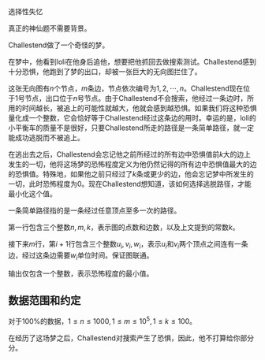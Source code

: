 选择性失忆



真正的神仙题不需要背景。



$\text{Challestend}$做了一个奇怪的梦。

在梦中，他看到$\text{loli}$在他身后追他，想要把他抓回去做搜索测试。$\text{Challestend}$感到十分恐惧，他跑到了梦的出口，却被一张巨大的无向图拦住了。

这张无向图有$n$个节点，$m$条边，节点依次编号为$1,2,\cdots,n$。$\text{Challestend}$现在位于$1$号节点，出口位于$n$号节点。由于$\text{Challestend}$不会搜索，他经过一条边时，所用的时间越长，被追上的可能性就越大，他就会感到越恐惧。如果我们将这种恐惧量化成一个整数，它会恰好等于$\text{Challestend}$经过这条边的用时。幸运的是，$\text{loli}$的小平衡车的质量不是很好，只要$\text{Challestend}$所走的路径是一条简单路径，就一定能成功逃脱而不被追上。

在逃出去之后，$\text{Challestend}$会忘记他之前所经过的所有边中恐惧值前$k$大的边上发生的一切，他将这场梦的恐怖程度定义为他仍然记得的所有边中恐惧值最大的边的恐惧值。特殊地，如果他之前只经过了$k$条或更少的边，他会忘记梦中所发生的一切，此时恐怖程度为$0$。现在$\text{Challestend}$想知道，该如何选择逃脱路径，才能最小化这个值。

一条简单路径指的是一条经过任意顶点至多一次的路径。



第一行包含三个整数$n,m,k$，表示图的点数和边数，以及上文提到的常数$k$。

接下来$m$行，第$i+1$行包含三个整数$u_i,v_i,w_i$，表示$u_i$和$v_i$两个顶点之间连有一条边，经过这条边需要$w_i$单位时间。保证图联通。



输出仅包含一个整数，表示恐怖程度的最小值。



## 数据范围和约定

对于$100\%$的数据，$1\leqslant n\leqslant 1000,1\leqslant m\leqslant 10^5,1\leqslant k\leqslant 100$。

在经历了这场梦之后，$\text{Challestend}$对搜索产生了恐惧，因此，他不打算给你部分分。